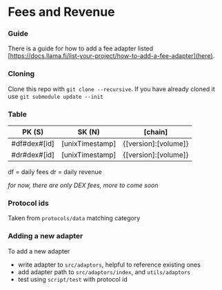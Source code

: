 # Fees and Revenue

### Guide
There is a guide for how to add a fee adapter listed [https://docs.llama.fi/list-your-project/how-to-add-a-fee-adapter](here).

### Cloning
Clone this repo with `git clone --recursive`. If you have already cloned it use `git submodule update --init`

### Table

| PK (S)       | SK (N)          | [chain]              |
| ------------ | --------------- | -------------------- |
| #df#dex#[id] | [unixTimestamp] | {[version]:[volume]} |
| #dr#dex#[id] | [unixTimestamp] | {[version]:[volume]} |

df = daily fees
dr = daily revenue

_for now, there are only DEX fees, more to come soon_

### Protocol ids

Taken from `protocols/data` matching category

### Adding a new adapter

To add a new adapter
- write adapter to `src/adaptors`, helpful to reference existing ones
- add adapter path to `src/adaptors/index`, and `utils/adaptors`
- test using `script/test` with protocol id
